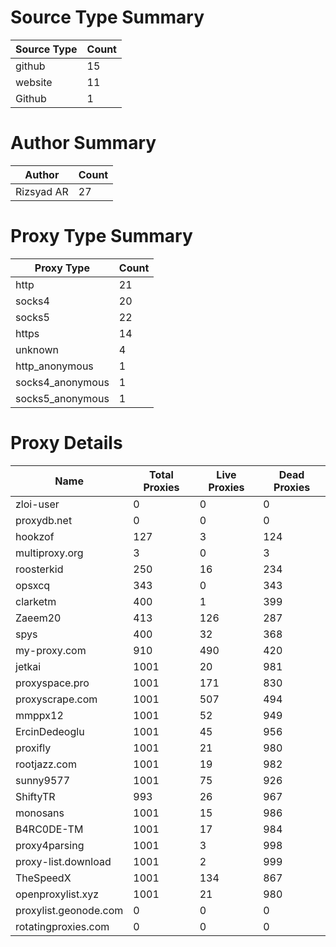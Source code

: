 # Source Type Summary

| Source Type | Count |
|-------------|-------|
| github | 15 |
| website | 11 |
| Github | 1 |


# Author Summary

| Author | Count |
|--------|-------|
| Rizsyad AR | 27 |


# Proxy Type Summary

| Proxy Type | Count |
|------------|-------|
| http | 21 |
| socks4 | 20 |
| socks5 | 22 |
| https | 14 |
| unknown | 4 |
| http_anonymous | 1 |
| socks4_anonymous | 1 |
| socks5_anonymous | 1 |


# Proxy Details

| Name | Total Proxies | Live Proxies | Dead Proxies |
|------|---------------|--------------|---------------|
| zloi-user | 0 | 0 | 0 |
| proxydb.net | 0 | 0 | 0 |
| hookzof | 127 | 3 | 124 |
| multiproxy.org | 3 | 0 | 3 |
| roosterkid | 250 | 16 | 234 |
| opsxcq | 343 | 0 | 343 |
| clarketm | 400 | 1 | 399 |
| Zaeem20 | 413 | 126 | 287 |
| spys | 400 | 32 | 368 |
| my-proxy.com | 910 | 490 | 420 |
| jetkai | 1001 | 20 | 981 |
| proxyspace.pro | 1001 | 171 | 830 |
| proxyscrape.com | 1001 | 507 | 494 |
| mmppx12 | 1001 | 52 | 949 |
| ErcinDedeoglu | 1001 | 45 | 956 |
| proxifly | 1001 | 21 | 980 |
| rootjazz.com | 1001 | 19 | 982 |
| sunny9577 | 1001 | 75 | 926 |
| ShiftyTR | 993 | 26 | 967 |
| monosans | 1001 | 15 | 986 |
| B4RC0DE-TM | 1001 | 17 | 984 |
| proxy4parsing | 1001 | 3 | 998 |
| proxy-list.download | 1001 | 2 | 999 |
| TheSpeedX | 1001 | 134 | 867 |
| openproxylist.xyz | 1001 | 21 | 980 |
| proxylist.geonode.com | 0 | 0 | 0 |
| rotatingproxies.com | 0 | 0 | 0 |
